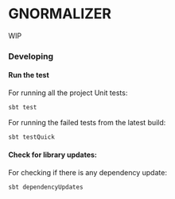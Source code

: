 # GNORMALIZER 

WIP

### Developing

#### Run the test

For running all the project Unit tests:

```sh
sbt test
```

For running the failed tests from the latest build:
 
```sh
sbt testQuick
```

#### Check for library updates: 

For checking if there is any dependency update: 

```sh
sbt dependencyUpdates
```